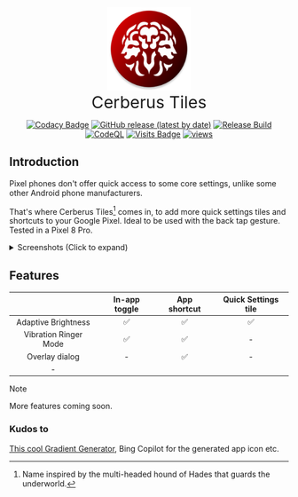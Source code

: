 <div align="center">
  <img src="app/src/main/res/mipmap-xxxhdpi/ic_launcher_cerberus_round.webp" alt="Cerberus Tiles app icon" width="150"/>
  <br>
  <span style="font-size: 30px;">Cerberus Tiles</span>
</div>

<p align="center">
  <a href="https://app.codacy.com/gh/bl4ckswordsman/CerberusTiles/dashboard?utm_source=gh&utm_medium=referral&utm_content=&utm_campaign=Badge_grade"><img src="https://app.codacy.com/project/badge/Grade/26190040807340c58373dab20f3d413e" alt="Codacy Badge"></a>
  <a href="https://github.com/bl4ckswordsman/CerberusTiles/releases/latest"><img src="https://img.shields.io/github/v/release/bl4ckswordsman/CerberusTiles" alt="GitHub release (latest by date)"></a>
  <a href="https://github.com/bl4ckswordsman/CerberusTiles/actions/workflows/release-build.yaml"><img src="https://github.com/bl4ckswordsman/CerberusTiles/actions/workflows/release-build.yaml/badge.svg" alt="Release Build"></a>
  <a href="https://github.com/bl4ckswordsman/CerberusTiles/actions/workflows/codeql.yml"><img src="https://github.com/bl4ckswordsman/CerberusTiles/actions/workflows/codeql.yml/badge.svg" alt="CodeQL"></a>
  <a href="https://github.com/bl4ckswordsman/CerberusTiles/"><img src="https://badges.pufler.dev/visits/bl4ckswordsman/CerberusTiles/" alt="Visits Badge"></a>
  <a href="https://hits.seeyoufarm.com/api/count/graph/dailyhits.svg?url=https://github.com/bl4ckswordsman/CerberusTiles">
    <img src="https://hits.seeyoufarm.com/api/count/incr/badge.svg?url=https%3A%2F%2Fgithub.com%2Fbl4ckswordsman%2FCerberusTiles&count_bg=%2379C83D&title_bg=%23555555&icon=&icon_color=%23E7E7E7&title=Daily+hits&edge_flat=false" alt="views"> <!-- Added 2024-02-14. This count views instead of visitors like the previous one did -->
</a>
</p>

## Introduction

Pixel phones don't offer quick access to some core settings, unlike some other Android phone manufacturers.

That's where Cerberus Tiles[^1] comes in, to add more quick settings tiles and shortcuts to your Google Pixel.
Ideal to be used with the back tap gesture.
Tested in a Pixel 8 Pro.

<details>
  <summary> Screenshots (Click to expand)</summary>

<p float="left">
  <img src="demo_assets/screenshot_1_merged.png" width="150" />
  <img src="demo_assets/recording_1.gif" width="156" />

</p>
</details>




## Features

|                       | In-app toggle | App shortcut | Quick Settings tile |
|:---------------------:|:-------------:|:------------:|:-------------------:|
|  Adaptive Brightness  |       ✅       |      ✅       |          ✅          |
| Vibration Ringer Mode |       ✅       |      ✅       |          -          |
|    Overlay dialog     |       -       |      ✅       |          -          |
|           -           |               |              |                     |

> [!NOTE]
> More features coming soon.

### Kudos to

[This cool Gradient Generator](https://doodad.dev/gradient-generator/), Bing Copilot for the
generated app icon etc.

[^1]: Name inspired by the multi-headed hound of Hades that guards the underworld.
